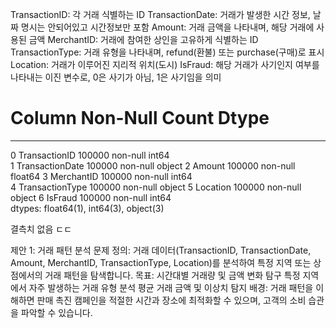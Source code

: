 TransactionID: 각 거래 식별하는 ID
TransactionDate: 거래가 발생한 시간 정보, 날짜 명시는 안되어있고 시간정보만 포함
Amount: 거래 금액을 나타내며, 해당 거래에 사용된 금액
MerchantID: 거래에 참여한 상인을 고유하게 식별하는 ID
TransactionType: 거래 유형을 나타내며, refund(환불) 또는 purchase(구매)로 표시
Location: 거래가 이루어진 지리적 위치(도시)
IsFraud: 해당 거래가 사기인지 여부를 나타내는 이진 변수로, 0은 사기가 아님, 1은 사기임을 의미

#   Column           Non-Null Count   Dtype  
---  ------           --------------   -----  
 0   TransactionID    100000 non-null  int64  
 1   TransactionDate  100000 non-null  object 
 2   Amount           100000 non-null  float64
 3   MerchantID       100000 non-null  int64  
 4   TransactionType  100000 non-null  object 
 5   Location         100000 non-null  object 
 6   IsFraud          100000 non-null  int64  
dtypes: float64(1), int64(3), object(3)

결측치 없음 ㄷㄷ


제안 1: 거래 패턴 분석
문제 정의:
 거래 데이터(TransactionID, TransactionDate, Amount, MerchantID, TransactionType, Location)를 분석하여 특정 지역 또는 상점에서의 거래 패턴을 탐색합니다.
목표:
시간대별 거래량 및 금액 변화 탐구
특정 지역에서 자주 발생하는 거래 유형 분석
평균 거래 금액 및 이상치 탐지
배경:
 거래 패턴을 이해하면 판매 촉진 캠페인을 적절한 시간과 장소에 최적화할 수 있으며, 고객의 소비 습관을 파악할 수 있습니다.